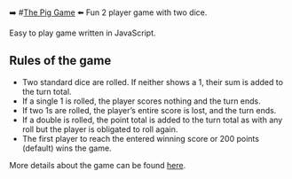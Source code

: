 ➡️ #[The Pig Game](https://nmlinaric.github.io/PigGame/) ⬅️
Fun 2 player game with two dice.

Easy to play game written in JavaScript.

## Rules of the game
- Two standard dice are rolled. If neither shows a 1, their sum is added to the turn total.
- If a single 1 is rolled, the player scores nothing and the turn ends.
- If two 1s are rolled, the player’s entire score is lost, and the turn ends.
- If a double is rolled, the point total is added to the turn total as with any roll but the player is obligated to roll again. 
- The first player to reach the entered winning score or 200 points (default) wins the game.

More details about the game can be found [here](https://en.wikipedia.org/wiki/Pig_(dice_game)).
